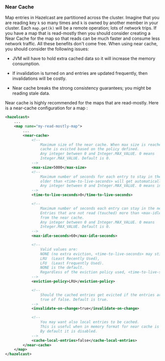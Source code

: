 
### Near Cache

Map entries in Hazelcast are partitioned across the cluster. Imagine that you are reading key `k` so many times and `k` is owned by another member in your cluster. Each `map.get(k)` will be a remote operation; lots of network trips. If you have a map that is read-mostly then you should consider creating a Near Cache for the map so that reads can be much faster and consume less network traffic. All these benefits don't come free. When using near cache, you should consider the following issues:

-   JVM will have to hold extra cached data so it will increase the memory consumption.

-   If invalidation is turned on and entries are updated frequently, then invalidations will be costly.

-   Near cache breaks the strong consistency guarantees; you might be reading stale data.

Near cache is highly recommended for the maps that are read-mostly. Here is a near-cache configuration for a map :

```xml
<hazelcast>
    ...
    <map name="my-read-mostly-map">
        ...
        <near-cache>
            <!--
                Maximum size of the near cache. When max size is reached,
                cache is evicted based on the policy defined.
                Any integer between 0 and Integer.MAX_VALUE. 0 means
                Integer.MAX_VALUE. Default is 0.
            -->
            <max-size>5000</max-size>
            <!--
                Maximum number of seconds for each entry to stay in the near cache. Entries that are
                older than <time-to-live-seconds> will get automatically evicted from the near cache.
                Any integer between 0 and Integer.MAX_VALUE. 0 means infinite. Default is 0.
            -->
            <time-to-live-seconds>0</time-to-live-seconds>

            <!--
                Maximum number of seconds each entry can stay in the near cache as untouched (not-read).
                Entries that are not read (touched) more than <max-idle-seconds> value will get removed
                from the near cache.
                Any integer between 0 and Integer.MAX_VALUE. 0 means
                Integer.MAX_VALUE. Default is 0.
            -->
            <max-idle-seconds>60</max-idle-seconds>

            <!--
                Valid values are:
                NONE (no extra eviction, <time-to-live-seconds> may still apply),
                LRU  (Least Recently Used),
                LFU  (Least Frequently Used).
                NONE is the default.
                Regardless of the eviction policy used, <time-to-live-seconds> will still apply.
            -->
            <eviction-policy>LRU</eviction-policy>

            <!--
                Should the cached entries get evicted if the entries are changed (updated or removed).
                true of false. Default is true.
            -->
            <invalidate-on-change>true</invalidate-on-change>

            <!--
                You may want also local entries to be cached.
                This is useful when in memory format for near cache is different than the map's one.
                By default it is disabled.
            -->
            <cache-local-entries>false</cache-local-entries>
        </near-cache>
    </map>
</hazelcast>
```
